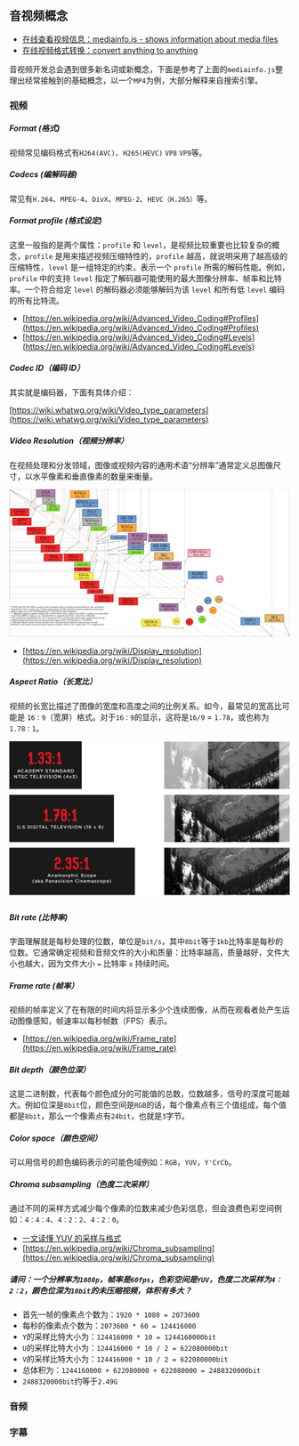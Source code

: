 ## 音视频概念

- [在线查看视频信息：mediainfo.js - shows information about media files](https://mediainfo.js.org/)
- [在线视频格式转换：convert anything to anything](https://cloudconvert.com/)

音视频开发总会遇到很多新名词或新概念，下面是参考了上面的`mediainfo.js`整理出经常接触到的基础概念，以一个`MP4`为例，大部分解释来自搜索引擎。

### 视频

##### Format (格式)

视频常见编码格式有`H264(AVC)`、`H265(HEVC)` `VP8` `VP9`等。

##### Codecs (编解码器)

常见有`H.264`、`MPEG-4`、`DivX`、`MPEG-2`、`HEVC（H.265）`等。

##### Format profile (格式设定)

这里一般指的是两个属性：`profile` 和 `level`，是视频比较重要也比较复杂的概念，`profile` 是用来描述视频压缩特性的，`profile` 越高，就说明采用了越高级的压缩特性，`level` 是一组特定的约束，表示一个 `profile` 所需的解码性能。例如，`profile` 中的支持 `level` 指定了解码器可能使用的最大图像分辨率、帧率和比特率。一个符合给定 `level` 的解码器必须能够解码为该 `level` 和所有低 `level` 编码的所有比特流。

- [https://en.wikipedia.org/wiki/Advanced_Video_Coding#Profiles](https://en.wikipedia.org/wiki/Advanced_Video_Coding#Profiles)
- [https://en.wikipedia.org/wiki/Advanced_Video_Coding#Levels](https://en.wikipedia.org/wiki/Advanced_Video_Coding#Levels)

##### Codec ID（编码 ID）

其实就是编码器，下面有具体介绍：

[https://wiki.whatwg.org/wiki/Video_type_parameters](https://wiki.whatwg.org/wiki/Video_type_parameters)

##### Video Resolution（视频分辨率）

在视频处理和分发领域，图像或视频内容的通用术语“分辨率”通常定义总图像尺寸，以水平像素和垂直像素的数量来衡量。

![Resolution](./Resolution.png)

- [https://en.wikipedia.org/wiki/Display_resolution](https://en.wikipedia.org/wiki/Display_resolution)

##### Aspect Ratio（长宽比）

视频的长宽比描述了图像的宽度和高度之间的比例关系。如今，最常见的宽高比可能是 `16：9`（宽屏）格式。对于`16：9`的显示，这将是`16/9` = `1.78`，或也称为`1.78：1`。

![Aspect_Ratio](./Aspect_Ratio.jpg)

##### Bit rate (比特率)

字面理解就是每秒处理的位数，单位是`bit/s`，其中`8bit`等于`1kb`比特率是每秒的位数。它通常确定视频和音频文件的大小和质量：比特率越高，质量越好，文件大小也越大，因为文件大小 `=` 比特率 `x` 持续时间。

##### Frame rate (帧率）

视频的帧率定义了在有限的时间内将显示多少个连续图像，从而在观看者处产生运动图像感知，帧速率以每秒帧数（FPS）表示。

- [https://en.wikipedia.org/wiki/Frame_rate](https://en.wikipedia.org/wiki/Frame_rate)

##### Bit depth（颜色位深）

这是二进制数，代表每个颜色成分的可能值的总数，位数越多，信号的深度可能越大。例如位深是`8bit`位，颜色空间是`RGB`的话，每个像素点有三个值组成，每个值都是`8bit`，那么一个像素点有`24bit`，也就是`3`字节。

##### Color space（颜色空间）

可以用信号的颜色编码表示的可能色域例如：`RGB`，`YUV`，`Y'CrCb`。

##### Chroma subsampling（色度二次采样）

通过不同的采样方式减少每个像素的位数来减少色彩信息，但会浪费色彩空间例如：`4：4：4`、`4：2：2`、`4：2：0`。

- [一文读懂 YUV 的采样与格式](https://glumes.com/post/ffmpeg/understand-yuv-format/)
- [https://en.wikipedia.org/wiki/Chroma_subsampling](https://en.wikipedia.org/wiki/Chroma_subsampling)

##### 请问：一个分辨率为`1080p`，帧率是`60fps`，色彩空间是`YUV`，色度二次采样为`4：2：2`，颜色位深为`10bit`的未压缩视频，体积有多大？

- 首先一帧的像素点个数为：`1920 * 1080 = 2073600`
- 每秒的像素点个数为：`2073600 * 60 = 124416000`
- `Y`的采样比特大小为：`124416000 * 10 = 1244160000bit`
- `U`的采样比特大小为：`124416000 * 10 / 2 = 622080000bit`
- `V`的采样比特大小为：`124416000 * 10 / 2 = 622080000bit`
- 总体积为：`1244160000 + 622080000 + 622080000 = 2488320000bit`
- `2488320000bit`约等于`2.49G`

### 音频

### 字幕
